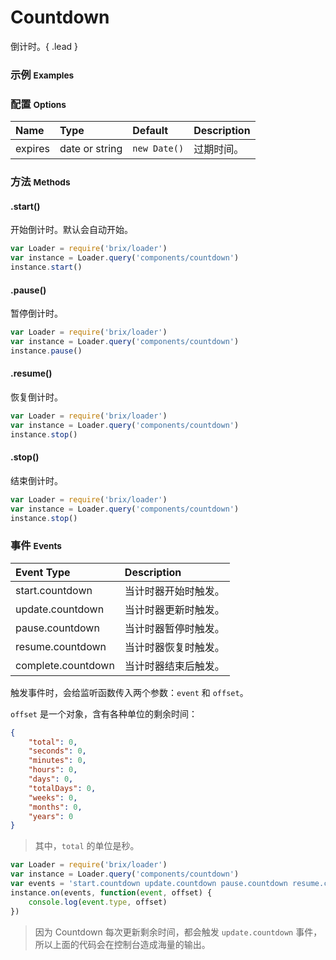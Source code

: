 # Countdown

倒计时。{ .lead }

### 示例 <small>Examples</small>

<div class="bs-example">
    <div class="content">
        <div bx-name="components/countdown"></div>
        <div bx-name="components/countdown" bx-options="{
            expires: '2015-1-1'
        }"></div>
        <div bx-name="components/countdown" data-expires="2015-1-1"></div>
        <div bx-name="components/countdown" data-expires="2015-2-1 1:1:1"></div>
    </div>
</div>

### 配置 <small>Options</small>

Name | Type | Default | Description
:--- | :--- | :------ | :----------
expires | date or string | `new Date()` | 过期时间。

### 方法 <small>Methods</small>

#### .start()

开始倒计时。默认会自动开始。

```js
var Loader = require('brix/loader')
var instance = Loader.query('components/countdown')
instance.start()
```

#### .pause()

暂停倒计时。

```js
var Loader = require('brix/loader')
var instance = Loader.query('components/countdown')
instance.pause()
```

#### .resume()

恢复倒计时。

```js
var Loader = require('brix/loader')
var instance = Loader.query('components/countdown')
instance.stop()
```

#### .stop()

结束倒计时。

```js
var Loader = require('brix/loader')
var instance = Loader.query('components/countdown')
instance.stop()
```

### 事件 <small>Events</small>

Event Type | Description
:--------- | :----------
start.countdown | 当计时器开始时触发。
update.countdown | 当计时器更新时触发。
pause.countdown | 当计时器暂停时触发。
resume.countdown | 当计时器恢复时触发。
complete.countdown | 当计时器结束后触发。

触发事件时，会给监听函数传入两个参数：`event` 和 `offset`。

`offset` 是一个对象，含有各种单位的剩余时间：

```json
{
    "total": 0,
    "seconds": 0,
    "minutes": 0,
    "hours": 0,
    "days": 0,
    "totalDays": 0,
    "weeks": 0,
    "months": 0,
    "years": 0
}
```

> 其中，`total` 的单位是秒。

```js
var Loader = require('brix/loader')
var instance = Loader.query('components/countdown')
var events = 'start.countdown update.countdown pause.countdown resume.countdown complete.countdown'
instance.on(events, function(event, offset) {
    console.log(event.type, offset)
})
```

> 因为 Countdown 每次更新剩余时间，都会触发 `update.countdown` 事件，所以上面的代码会在控制台造成海量的输出。